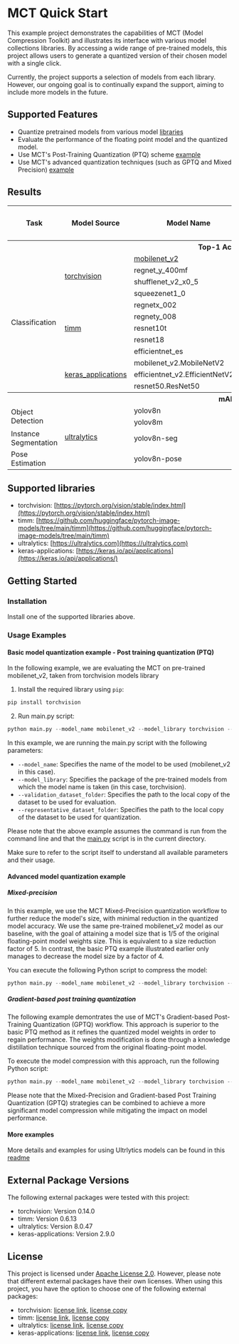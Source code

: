 # MCT Quick Start 

This example project demonstrates the capabilities of MCT (Model Compression Toolkit) and illustrates its interface
with various model collections libraries. By accessing a wide range of pre-trained models, this project allows users to
generate a quantized version of their chosen model with a single click. 

Currently, the project supports a selection of models from each library. However, our ongoing goal is to continually
expand the support, aiming to include more models
in the future.   

## Supported Features
 - Quantize pretrained models from various model [libraries](#supported-libraries)
 - Evaluate the performance of the floating point model and the quantized model.
 - Use MCT's Post-Training Quantization (PTQ) scheme [example](#basic-model-quantization-example---post-training-quantization-ptq)
 - Use MCT's advanced quantization techniques (such as GPTQ and Mixed Precision) [example](#advanced-model-quantization-example)


## Results

<table>
    <tr>
        <th rowspan="2">Task</th>
        <th rowspan="2">Model Source</th>
        <th rowspan="2">Model Name</th>
        <th rowspan="2">Dataset Name</th>
        <th colspan="2">Float</th>
        <th colspan="2">Quantized - W8A8</th>
    </tr>
    <tr>
        <th>Performance</th>
        <th>Size [MB]</th>
        <th>Performance</th>
        <th>Size [MB]</th>
    </tr>
    <!-- Classification Models (ImageNet) -->
    <tr>
        <th colspan="8">Top-1 Accuracy</th>
    </tr>
    <tr>
        <td rowspan="12">Classification</td>
        <td rowspan="4"><a href="https://github.com/pytorch/vision">torchvision</a></td>
        <td> <a href="https://colab.research.google.com/github/sony/model_optimization/tutorials/notebooks/example_quick_start_torchvision.ipynb">mobilenet_v2</a></td>
        <td>ImageNet</td>
        <td>72.15%</td>
        <td>13.88</td>
        <td>71.88%</td>
        <td>3.47</td>
    </tr>
    <tr>
        <td>regnet_y_400mf</td>
        <td>ImageNet</td>
        <td>75.78%</td>
        <td>17.24</td>
        <td>75.42%</td>
        <td>4.31</td>
    </tr>
    <tr>
        <td>shufflenet_v2_x0_5</td>
        <td>ImageNet</td>
        <td>60.55%</td>
        <td>5.44</td>
        <td>59.7%</td>
        <td>1.36</td>
    </tr>
    <tr>
        <td>squeezenet1_0</td>
        <td>ImageNet</td>
        <td>58.1%</td>
        <td>4.96</td>
        <td>57.67%</td>
        <td>1.24</td>
    </tr>
    <tr>
        <td rowspan="5"><a href="https://github.com/rwightman/pytorch-image-models">timm</a></td>
        <td>regnetx_002</td>
        <td>ImageNet</td>
        <td>68.76%</td>
        <td>10.68</td>
        <td>68.27%</td>
        <td>2.67</td>
    </tr>
    <tr>
        <td>regnety_008</td>
        <td>ImageNet</td>
        <td>76.32%</td>
        <td>24.92</td>
        <td>75.98%</td>
        <td>6.23</td>
    </tr>
    <tr>
        <td>resnet10t</td>
        <td>ImageNet</td>
        <td>66.56%</td>
        <td>21.72</td>
        <td>66.43%</td>
        <td>5.43</td>
    </tr>
    <tr>
        <td>resnet18</td>
        <td>ImageNet</td>
        <td>69.76%</td>
        <td>46.72</td>
        <td>69.61%</td>
        <td>11.68</td>
    </tr>
    <tr>
        <td>efficientnet_es</td>
        <td>ImageNet</td>
        <td>78.08%</td>
        <td>21.56</td>
        <td>77.74%</td>
        <td>5.39</td>
    </tr> 
    <tr>
        <td rowspan="3"><a href="https://github.com/keras-team/keras-applications">keras_applications</a></td>
        <td>mobilenet_v2.MobileNetV2</td>
        <td>ImageNet</td>
        <td>71.85%</td>
        <td>13.88</td>
        <td>71.57%</td>
        <td>3.47</td>
    </tr>
    <tr>
        <td>efficientnet_v2.EfficientNetV2B0</td>
        <td>ImageNet</td>
        <td>78.41%</td>
        <td>28.24</td>
        <td>77.44%</td>
        <td>7.06</td>
    </tr>
    <tr>
        <td>resnet50.ResNet50</td>
        <td>ImageNet</td>
        <td>74.22%</td>
        <td>102</td>
        <td>74.08%</td>
        <td>25.5</td>
    </tr>
    <!-- Object Detection Models (COCO) -->
    <tr>
        <th colspan="8">mAP</th>
    </tr>
    <tr>
        <td rowspan="2">Object Detection</td>
        <td rowspan="4"><a href="https://github.com/ultralytics">ultralytics</a></td>
        <td>yolov8n</td>
        <td>COCO</td>
        <td>37.04</td>
        <td>12.6</td>
        <td>36.17</td>
        <td>3.15</td>
    </tr>
    <tr>
        <td>yolov8m</td>
        <td>COCO</td>
        <td>49.99</td>
        <td>103.6</td>
        <td>49.4</td>
        <td>25.9</td>
    </tr>
    <tr>
        <td >Instance Segmentation</td>
        <td>yolov8n-seg</td>
        <td>COCO</td>
        <td>30.51</td>
        <td>13.6</td>
        <td>30.18</td>
        <td>3.4</td>
    </tr>
    <tr>
        <td>Pose Estimation</td>
        <td>yolov8n-pose</td>
        <td>COCO</td>
        <td>50.92</td>
        <td>13.12</td>
        <td>49.18</td>
        <td>3.28</td>
    </tr>
</table>

## Supported libraries
- torchvision: [https://pytorch.org/vision/stable/index.html](https://pytorch.org/vision/stable/index.html)
- timm: [https://github.com/huggingface/pytorch-image-models/tree/main/timm](https://github.com/huggingface/pytorch-image-models/tree/main/timm)
- ultralytics: [https://ultralytics.com](https://ultralytics.com)
- keras-applications: [https://keras.io/api/applications](https://keras.io/api/applications/)


## Getting Started
### Installation 
Install one of the supported libraries above.


### Usage Examples
#### Basic model quantization example - Post training quantization (PTQ)
In the following example, we are evaluating the MCT on pre-trained mobilenet_v2, taken from torchvision models library
1. Install the required library using `pip`:
```bash
pip install torchvision
 ```
2. Run main.py script:
```python
python main.py --model_name mobilenet_v2 --model_library torchvision --validation_dataset_folder <my path> --representative_dataset_folder <my path> 
```
In this example, we are running the main.py script with the following parameters:
- `--model_name`: Specifies the name of the model to be used (mobilenet_v2 in this case).
- `--model_library`: Specifies the package of the pre-trained models from which the model name is taken (in this case, torchvision).
- `--validation_dataset_folder`: Specifies the path to the local copy of the dataset to be used for evaluation.
- `--representative_dataset_folder`: Specifies the path to the local copy of the dataset to be used for quantization.

Please note that the above example assumes the command is run from the command line and that the [main.py](./main.py) script is in the current directory.

Make sure to refer to the script itself to understand all available parameters and their usage.

#### Advanced model quantization example
##### Mixed-precision 
In this example, we use the MCT Mixed-Precision quantization workflow to further reduce the model's size, with minimal reduction in the quantized model accuracy. 
We use the same pre-trained mobilenet_v2 model as our baseline, with the goal of attaining a model size
that is 1/5 of the original floating-point model weights size. This is equivalent to a size reduction factor of 5. 
In contrast, the basic PTQ example illustrated earlier only manages to decrease the model size by a factor of 4.

You can execute the following Python script to compress the model:
```python
python main.py --model_name mobilenet_v2 --model_library torchvision --mp_weights_compression 5 --validation_dataset_folder <my path> --representative_dataset_folder <my path> 
```

##### Gradient-based post training quantization 
The following example demontrates the use of MCT's Gradient-based Post-Training Quantization (GPTQ) workflow. 
This approach is superior to the basic PTQ method as it refines the quantized model weights in order to regain performance.
The weights modification is done through a knowledge distillation technique sourced from the original floating-point model.

To execute the model compression with this approach, run the following Python script:
```python
python main.py --model_name mobilenet_v2 --model_library torchvision --gptq --validation_dataset_folder <my path> --representative_dataset_folder <my path> 
```

Please note that the Mixed-Precision and Gradient-based Post Training Quantization (GPTQ) strategies can be combined to achieve a more significant model compression while mitigating the impact on model performance.
#### More examples
More details and examples for using Ultrlytics models can be found in this [readme](./pytorch_fw/ultralytics_lib/README.md)   

## External Package Versions

The following external packages were tested with this project:

- torchvision: Version 0.14.0
- timm: Version 0.6.13
- ultralytics: Version 8.0.47
- keras-applications: Version 2.9.0

## License
This project is licensed under [Apache License 2.0](../../LICENSE.md).
However, please note that different external packages have their own licenses. When using this project, you have the option to choose one of the following external packages:

- torchvision: [license link](https://github.com/UiPath/torchvision/blob/master/LICENSE), [license copy](./pytorch_fw/torchvision_lib/LICENSE)
- timm: [license link](https://github.com/huggingface/pytorch-image-models/blob/main/LICENSE), [license copy](./pytorch_fw/timm_lib/LICENSE)
- ultralytics: [license link](https://github.com/ultralytics/ultralytics/blob/main/LICENSE), [license copy](./pytorch_fw/ultralytics_lib/LICENSE)
- keras-applications: [license link](https://github.com/keras-team/keras-applications/blob/master/LICENSE), [license copy](./keras_fw/keras_applications/LICENSE)
